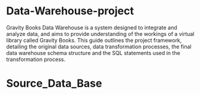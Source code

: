 # Data-Warehouse-project
Gravity Books Data Warehouse is a system designed to integrate and analyze data, and aims to provide understanding of the workings of a virtual library called Gravity Books. This guide outlines the project framework, detailing the original data sources, data transformation processes, the final data warehouse schema structure and the SQL statements used in the transformation process.
# Source_Data_Base


